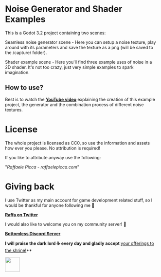 # Noise Generator and Shader Examples

This is a Godot 3.2 project containing two scenes:

Seamless noise generator scene - Here you can setup a noise texture, play around with its parameters and save the texture as a png (will be saved to the /capture/ folder).

Shader example scene - Here you'll find three example uses of noise in a 2D shader. It's not too crazy, just very simple examples to spark imagination.


## How to use?

Best is to watch the [**YouTube video**](https://youtu.be/IvOfx-kbqac) explaining the creation of this example project, the generator and the combination process of different noise textures.


# License

The whole project is licensed as CC0, so use the information and assets how ever you please. No attribution is required!

If you like to attribute anyway use the following:

"*Raffaele Picca - raffaelepicca.com*"

# Giving back

I use Twitter as my main account for game development related stuff, so I would be thankful for anyone following me 🎉

[**Raffa on Twitter**](https://www.twitter.com/MV_Raffa)

I would also like to welcome you on my community server! 💬

[**Bottomless Discord Server**](https://discord.com/invite/JU3y5WkQ4g)

**I will praise the dark lord ☕ every day and gladly accept** [your offerings to the shrine!](https://www.buymeacoffee.com/raffa)**

<a href="https://www.buymeacoffee.com/raffa">
  <img src="https://cdn.buymeacoffee.com/buttons/v2/default-yellow.png" align="left" height="48">
</a>

